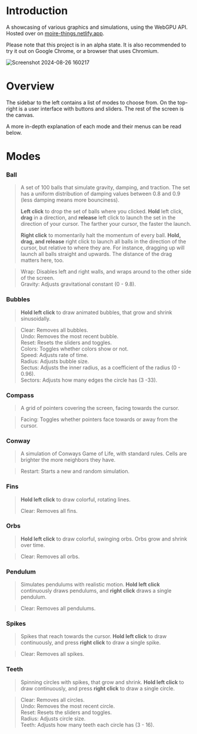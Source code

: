 # Introduction

A showcasing of various graphics and simulations, using the WebGPU API. Hosted over on [moire-things.netlify.app](https://moire-things.netlify.app).

Please note that this project is in an alpha state. It is also recommended to try it out on Google Chrome, or a browser that uses Chromium.

![Screenshot 2024-08-26 160217](https://github.com/user-attachments/assets/9e4c5d94-2a74-4a67-8aea-8a48978bb614)

# Overview

The sidebar to the left contains a list of modes to choose from. On the top-right is a user interface with buttons and sliders. The rest of the screen is the canvas.

A more in-depth explanation of each mode and their menus can be read below.

# Modes

### Ball

> A set of 100 balls that simulate gravity, damping, and traction. The set has a uniform distribution of damping values between 0.8 and 0.9 (less damping means more bounciness).
>
> <b>Left click</b> to drop the set of balls where you clicked. <b>Hold</b> left click, <b>drag</b> in a direction, and <b>release</b> left click to launch the set in the direction of your cursor. The farther your cursor, the faster the launch.
>
> <b>Right click</b> to momentarily halt the momentum of every ball. <b>Hold, drag, and release</b> right click to launch all balls in the direction of the cursor, but relative to where they are. For instance, dragging up will launch all balls straight and upwards. The distance of the drag matters here, too.

> Wrap: Disables left and right walls, and wraps around to the other side of the screen.<br>
> Gravity: Adjusts gravitational constant (0 - 9.8).

### Bubbles

> <b>Hold left click</b> to draw animated bubbles, that grow and shrink sinusoidally.

> Clear: Removes all bubbles.<br>
> Undo: Removes the most recent bubble.<br>
> Reset: Resets the sliders and toggles.<br>
> Colors: Toggles whether colors show or not.<br>
> Speed: Adjusts rate of time.<br>
> Radius: Adjusts bubble size.<br>
> Sectus: Adjusts the inner radius, as a coefficient of the radius (0 - 0.96).<br>
> Sectors: Adjusts how many edges the circle has (3 -33).

### Compass

> A grid of pointers covering the screen, facing towards the cursor.

> Facing: Toggles whether pointers face towards or away from the cursor.

### Conway

> A simulation of Conways Game of Life, with standard rules. Cells are brighter the more neighbors they have.

> Restart: Starts a new and random simulation.

### Fins

> <b>Hold left click</b> to draw colorful, rotating lines.
>
> Clear: Removes all fins.

### Orbs

> <b>Hold left click</b> to draw colorful, swinging orbs. Orbs grow and shrink over time.

> Clear: Removes all orbs.

### Pendulum

> Simulates pendulums with realistic motion. <b>Hold left click</b> continuously draws pendulums, and <b>right click</b> draws a single pendulum.

> Clear: Removes all pendulums.

### Spikes

> Spikes that reach towards the cursor. <b>Hold left click</b> to draw continuously, and press <b>right click</b> to draw a single spike.

> Clear: Removes all spikes.

### Teeth

> Spinning circles with spikes, that grow and shrink. <b>Hold left click</b> to draw continuously, and press <b>right click</b> to draw a single circle.

> Clear: Removes all circles.<br>
> Undo: Removes the most recent circle.<br>
> Reset: Resets the sliders and toggles.<br>
> Radius: Adjusts circle size.<br>
> Teeth: Adjusts how many teeth each circle has (3 - 16).
